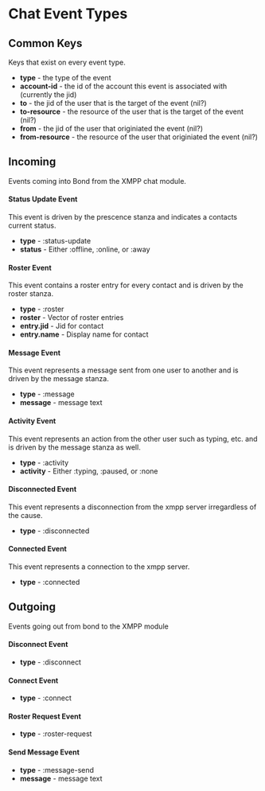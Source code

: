 # Chat Event Types

## Common Keys

Keys that exist on every event type.

* __type__ - the type of the event
* __account-id__ - the id of the account this event is associated with (currently the jid)
* __to__ - the jid of the user that is the target of the event (nil?)
* __to-resource__ - the resource of the user that is the target of the event (nil?)
* __from__ - the jid of the user that originiated the event (nil?)
* __from-resource__ - the resource of the user that originiated the event (nil?)

## Incoming

Events coming into Bond from the XMPP chat module.

#### Status Update Event

This event is driven by the prescence stanza and indicates a contacts current status.

* __type__ - :status-update
* __status__ - Either :offline, :online, or :away

#### Roster Event

This event contains a roster entry for every contact and is driven by the roster stanza.

* __type__ - :roster
* __roster__ - Vector of roster entries
* __entry.jid__ - Jid for contact
* __entry.name__ - Display name for contact

#### Message Event

This event represents a message sent from one user to another and is driven by the message stanza.

* __type__ - :message
* __message__ - message text

#### Activity Event

This event represents an action from the other user such as typing, etc. and is driven by the message stanza as well.

* __type__ - :activity
* __activity__ - Either :typing, :paused, or :none

#### Disconnected Event

This event represents a disconnection from the xmpp server irregardless of the cause.

* __type__ - :disconnected

#### Connected Event

This event represents a connection to the xmpp server.

* __type__ - :connected

## Outgoing

Events going out from bond to the XMPP module

#### Disconnect Event

* __type__ - :disconnect

#### Connect Event

* __type__ - :connect

#### Roster Request Event

* __type__ - :roster-request

#### Send Message Event

* __type__ - :message-send
* __message__ - message text